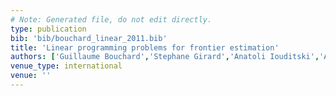 ```yaml
---
# Note: Generated file, do not edit directly.
type: publication
bib: 'bib/bouchard_linear_2011.bib'
title: 'Linear programming problems for frontier estimation'
authors: ['Guillaume Bouchard','Stephane Girard','Anatoli Iouditski','Alexander Nazin']
venue_type: international
venue: ''
---
```

